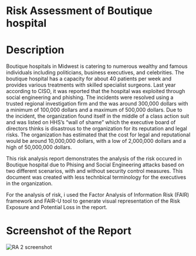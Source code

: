 # Risk Assessment of Boutique hospital
# Description
Boutique hospitals in Midwest is catering to numerous wealthy and famous individuals including 
politicians, business executives, and celebrities. The boutique hospital has a capacity for about 40 patients per week and provides various treatments with skilled specialist surgeons. Last year according to CISO, it was reported that the hospital was exploited through social engineering and phishing. The incidents were resolved using a trusted regional investigation firm and the was around 300,000 dollars with a minimum of 100,000 dollars and a maximum of 500,000 dollars. Due to the incident, the organization found itself in the middle of a class action suit and was listed on HHS’s “wall of shame” which the executive board of directors thinks is disastrous to the organization for its reputation and legal risks. The organization has estimated that the cost for legal and reputational would be around 10,000,000 dollars, with a low of 2,000,000 dollars and a high of 50,000,000 dollars.

This risk analysis report demonstrates the analysis of the risk occured in Boutique hospital due to Phising and Social Engineering attacks based on two different scenarios, with and without security control measures. This document was created with less technbical terminology for the executives in the organization.

For the analysis of risk, i used the Factor Analysis of Information Risk (FAIR) framework and FAIR-U tool to generate visual representation of the Risk Exposure and Potential Loss in the report.

# Screenshot of the Report
![RA 2 screenshot](https://github.com/Kendra0004/RiskAssessment_Boutique/assets/142570738/b3152e8f-0e75-43ba-95b2-25b4bf74a510)
